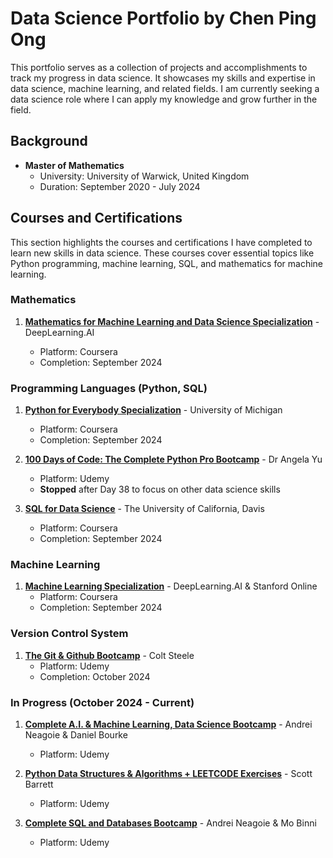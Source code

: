 # Data Science Portfolio by Chen Ping Ong
This portfolio serves as a collection of projects and accomplishments to track my progress in data science. It showcases my skills and expertise in data science, machine learning, and related fields. I am currently seeking a data science role where I can apply my knowledge and grow further in the field.

## Background
- **Master of Mathematics**  
  - University: University of Warwick, United Kingdom  
  - Duration: September 2020 - July 2024

## Courses and Certifications
This section highlights the courses and certifications I have completed to learn new skills in data science. These courses cover essential topics like Python programming, machine learning, SQL, and mathematics for machine learning.

### Mathematics
1. **[Mathematics for Machine Learning and Data Science Specialization](https://www.coursera.org/account/accomplishments/specialization/KRUFN4LE739W)** - DeepLearning.AI
   
   - Platform: Coursera  
   - Completion: September 2024

### Programming Languages (Python, SQL)
1. **[Python for Everybody Specialization](https://www.coursera.org/account/accomplishments/specialization/DIRJ3WEMJMCL)** - University of Michigan  
   - Platform: Coursera  
   - Completion: September 2024

2. **[100 Days of Code: The Complete Python Pro Bootcamp](https://www.udemy.com/course/100-days-of-code/)** - Dr Angela Yu
   - Platform: Udemy
   - **Stopped** after Day 38 to focus on other data science skills

3. **[SQL for Data Science](https://www.coursera.org/account/accomplishments/verify/CNBRJI413BWZ)** - The University of California, Davis  
   - Platform: Coursera  
   - Completion: September 2024

### Machine Learning
1. **[Machine Learning Specialization](https://www.coursera.org/account/accomplishments/specialization/61HRDL8VJDBW)** - DeepLearning.AI & Stanford Online
   - Platform: Coursera  
   - Completion: September 2024

### Version Control System
1. **[The Git & Github Bootcamp](https://www.udemy.com/certificate/UC-9055dd29-5480-44d9-9543-a31450e14468/)** - Colt Steele
   - Platform: Udemy 
   - Completion: October 2024
   
### In Progress (October 2024 - Current)
1. **[Complete A.I. & Machine Learning, Data Science Bootcamp](https://www.udemy.com/course/complete-machine-learning-and-data-science-zero-to-mastery/)** - Andrei Neagoie & Daniel Bourke  
   - Platform: Udemy

2. **[Python Data Structures & Algorithms + LEETCODE Exercises](https://www.udemy.com/course/data-structures-algorithms-python/)** - Scott Barrett 
   - Platform: Udemy

3. **[Complete SQL and Databases Bootcamp](https://www.udemy.com/course/complete-sql-databases-bootcamp-zero-to-mastery/)** - Andrei Neagoie & Mo Binni 
   - Platform: Udemy



